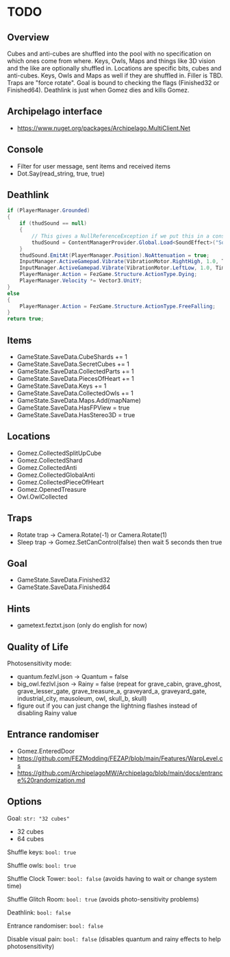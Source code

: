 # TODO

## Overview

Cubes and anti-cubes are shuffled into the pool with no specification on which ones come from where. Keys, Owls, Maps and things like 3D vision and the like are optionally shuffled in.
Locations are specific bits, cubes and anti-cubes. Keys, Owls and Maps as well if they are shuffled in.
Filler is TBD.
Traps are "force rotate".
Goal is bound to checking the flags (Finished32 or Finished64).
Deathlink is just when Gomez dies and kills Gomez.

## Archipelago interface

- <https://www.nuget.org/packages/Archipelago.MultiClient.Net>

## Console

- Filter for user message, sent items and received items
- Dot.Say(read_string, true, true)

## Deathlink

```C#
if (PlayerManager.Grounded)
{
    if (thudSound == null)
    {
        // This gives a NullReferenceException if we put this in a constructor so lazily load it here
        thudSound = ContentManagerProvider.Global.Load<SoundEffect>("Sounds/Gomez/CrashLand");
    }
    thudSound.EmitAt(PlayerManager.Position).NoAttenuation = true;
    InputManager.ActiveGamepad.Vibrate(VibrationMotor.RightHigh, 1.0, TimeSpan.FromSeconds(0.5), EasingType.Quadratic);
    InputManager.ActiveGamepad.Vibrate(VibrationMotor.LeftLow, 1.0, TimeSpan.FromSeconds(0.35));
    PlayerManager.Action = FezGame.Structure.ActionType.Dying;
    PlayerManager.Velocity *= Vector3.UnitY;
}
else
{
    PlayerManager.Action = FezGame.Structure.ActionType.FreeFalling;
}
return true;
```

## Items

- GameState.SaveData.CubeShards += 1
- GameState.SaveData.SecretCubes += 1
- GameState.SaveData.CollectedParts += 1
- GameState.SaveData.PiecesOfHeart += 1
- GameState.SaveData.Keys += 1
- GameState.SaveData.CollectedOwls += 1
- GameState.SaveData.Maps.Add(mapName)
- GameState.SaveData.HasFPView = true
- GameState.SaveData.HasStereo3D = true

## Locations

- Gomez.CollectedSplitUpCube
- Gomez.CollectedShard
- Gomez.CollectedAnti
- Gomez.CollectedGlobalAnti
- Gomez.CollectedPieceOfHeart
- Gomez.OpenedTreasure
- Owl.OwlCollected

## Traps

- Rotate trap -> Camera.Rotate(-1) or Camera.Rotate(1)
- Sleep trap -> Gomez.SetCanControl(false) then wait 5 seconds then true

## Goal

- GameState.SaveData.Finished32
- GameState.SaveData.Finished64

## Hints

- gametext.feztxt.json (only do english for now)

## Quality of Life

Photosensitivity mode:

- quantum.fezlvl.json -> Quantum = false
- big_owl.fezlvl.json -> Rainy = false (repeat for grave_cabin, grave_ghost, grave_lesser_gate, grave_treasure_a, graveyard_a, graveyard_gate, industrial_city, mausoleum, owl, skull_b, skull)
- figure out if you can just change the lightning flashes instead of disabling Rainy value

## Entrance randomiser

- Gomez.EnteredDoor
- <https://github.com/FEZModding/FEZAP/blob/main/Features/WarpLevel.cs>
- <https://github.com/ArchipelagoMW/Archipelago/blob/main/docs/entrance%20randomization.md>

## Options

Goal: `str: "32 cubes"`

- 32 cubes
- 64 cubes

Shuffle keys: `bool: true`

Shuffle owls: `bool: true`

Shuffle Clock Tower: `bool: false` (avoids having to wait or change system time)

Shuffle Glitch Room: `bool: true` (avoids photo-sensitivity problems)

Deathlink: `bool: false`

Entrance randomiser: `bool: false`

Disable visual pain: `bool: false` (disables quantum and rainy effects to help photosensitivity)
